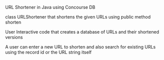 URL Shortener in Java using Concourse DB

class URLShortener that shortens the given URLs using public method shorten

User Interactive code that creates a database of URLs and their shortened versions

A user can enter a new URL to shorten and also search for existing URLs using the record id or the URL string itself
